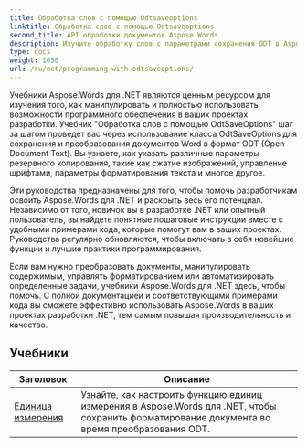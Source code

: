 ```yaml
---
title: Обработка слов с помощью Odtsaveoptions
linktitle: Обработка слов с помощью Odtsaveoptions
second_title: API обработки документов Aspose.Words
description: Изучите обработку слов с параметрами сохранения ODT в Aspose.Words для .NET. Подробные руководства с примерами кода для сохранения документов Word в формате ODT.
type: docs
weight: 1650
url: /ru/net/programming-with-odtsaveoptions/
---
```

Учебники Aspose.Words для .NET являются ценным ресурсом для изучения того, как манипулировать и полностью использовать возможности программного обеспечения в ваших проектах разработки. Учебник "Обработка слов с помощью OdtSaveOptions" шаг за шагом проведет вас через использование класса OdtSaveOptions для сохранения и преобразования документов Word в формат ODT (Open Document Text). Вы узнаете, как указать различные параметры резервного копирования, такие как сжатие изображений, управление шрифтами, параметры форматирования текста и многое другое.

Эти руководства предназначены для того, чтобы помочь разработчикам освоить Aspose.Words для .NET и раскрыть весь его потенциал. Независимо от того, новичок вы в разработке .NET или опытный пользователь, вы найдете понятные пошаговые инструкции вместе с удобными примерами кода, которые помогут вам в ваших проектах. Руководства регулярно обновляются, чтобы включать в себя новейшие функции и лучшие практики программирования.

Если вам нужно преобразовать документы, манипулировать содержимым, управлять форматированием или автоматизировать определенные задачи, учебники Aspose.Words для .NET здесь, чтобы помочь. С полной документацией и соответствующими примерами кода вы сможете эффективно использовать Aspose.Words в ваших проектах разработки .NET, тем самым повышая производительность и качество.

 ## Учебники
| Заголовок | Описание |
| --- | --- |
| [Единица измерения](./measure-unit/) | Узнайте, как настроить функцию единиц измерения в Aspose.Words для .NET, чтобы сохранить форматирование документа во время преобразования ODT. |